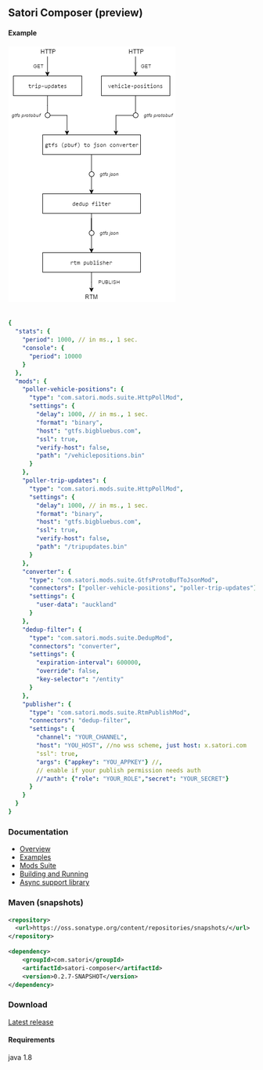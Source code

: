 ## Satori Composer (preview)

#### Example
![diagram](docs/files/big-blue-bus-composition.png)
```yaml

{
  "stats": {
    "period": 1000, // in ms., 1 sec.
    "console": {
      "period": 10000
    }
  },
  "mods": {
    "poller-vehicle-positions": {
      "type": "com.satori.mods.suite.HttpPollMod",
      "settings": {
        "delay": 1000, // in ms., 1 sec.
        "format": "binary",
        "host": "gtfs.bigbluebus.com",
        "ssl": true,
        "verify-host": false,
        "path": "/vehiclepositions.bin"
      }
    },
    "poller-trip-updates": {
      "type": "com.satori.mods.suite.HttpPollMod",
      "settings": {
        "delay": 1000, // in ms., 1 sec.
        "format": "binary",
        "host": "gtfs.bigbluebus.com",
        "ssl": true,
        "verify-host": false,
        "path": "/tripupdates.bin"
      }
    },
    "converter": {
      "type": "com.satori.mods.suite.GtfsProtoBufToJsonMod",
      "connectors": ["poller-vehicle-positions", "poller-trip-updates"],
      "settings": {
        "user-data": "auckland"
      }
    },
    "dedup-filter": {
      "type": "com.satori.mods.suite.DedupMod",
      "connectors": "converter",
      "settings": {
        "expiration-interval": 600000,
        "override": false,
        "key-selector": "/entity"
      }
    },
    "publisher": {
      "type": "com.satori.mods.suite.RtmPublishMod",
      "connectors": "dedup-filter",
      "settings": {
        "channel": "YOUR_CHANNEL",
        "host": "YOU_HOST", //no wss scheme, just host: x.satori.com
        "ssl": true,
        "args": {"appkey": "YOU_APPKEY"} //,
        // enable if your publish permission needs auth
        //"auth": {"role": "YOUR_ROLE","secret": "YOUR_SECRET"}
      }
    }
  }
}
```

### Documentation
- [Overview](https://www.satori.com/docs/opensource/composer#overview)
- [Examples](https://www.satori.com/docs/opensource/composer#examples)
- [Mods Suite](https://www.satori.com/docs/opensource/composer#mods-suite)
- [Building and Running](https://www.satori.com/docs/opensource/composer#building-and-running)
- [Async support library](docs/async/readme.md)


### Maven (snapshots)
```xml
<repository>
  <url>https://oss.sonatype.org/content/repositories/snapshots/</url>
</repository>
```
```xml
<dependency>
    <groupId>com.satori</groupId>
    <artifactId>satori-composer</artifactId>
    <version>0.2.7-SNAPSHOT</version>
</dependency>
```


### Download
[Latest release](https://github.com/satori-com/satori-composer/releases/latest)

#### Requirements
java 1.8


